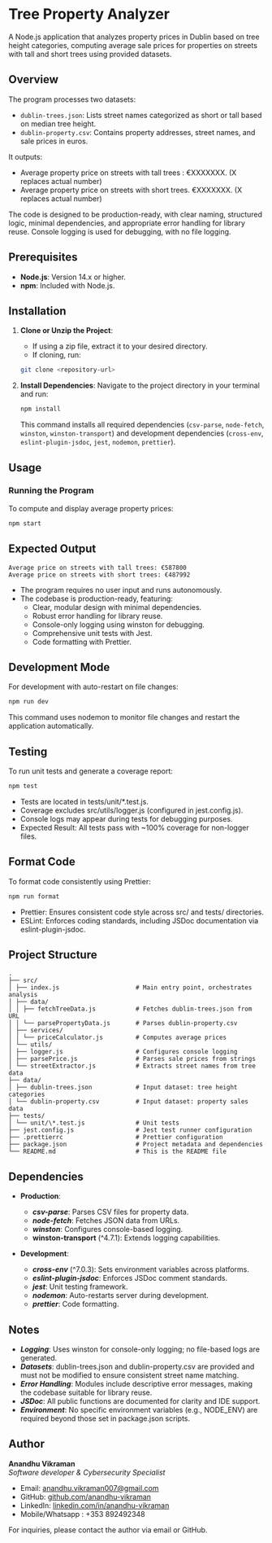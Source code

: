 # Tree Property Analyzer

A Node.js application that analyzes property prices in Dublin based on tree height categories, computing average sale prices for properties on streets with tall and short trees using provided datasets.

## Overview

The program processes two datasets:

- `dublin-trees.json`: Lists street names categorized as short or tall based on median tree height.
- `dublin-property.csv`: Contains property addresses, street names, and sale prices in euros.

It outputs:

- Average property price on streets with tall trees : €XXXXXXX. (X replaces actual number)
- Average property price on streets with short trees. €XXXXXXX. (X replaces actual number)

The code is designed to be production-ready, with clear naming, structured logic, minimal dependencies, and appropriate error handling for library reuse. Console logging is used for debugging, with no file logging.

## Prerequisites

- **Node.js**: Version 14.x or higher.
- **npm**: Included with Node.js.

## Installation

1.  **Clone or Unzip the Project**:

    - If using a zip file, extract it to your desired directory.
    - If cloning, run:

    ```bash
    git clone <repository-url>
    ```

2.  **Install Dependencies**: Navigate to the project directory in your terminal and run:

    ```bash
    npm install
    ```

    This command installs all required dependencies (`csv-parse`, `node-fetch`, `winston`, `winston-transport`) and development dependencies (`cross-env`, `eslint-plugin-jsdoc`, `jest`, `nodemon`, `prettier`).

## Usage

### Running the Program

To compute and display average property prices:

```bash
npm start
```

## Expected Output

```
Average price on streets with tall trees: €587800
Average price on streets with short trees: €487992
```

  - The program requires no user input and runs autonomously.
  - The codebase is production-ready, featuring:
    - Clear, modular design with minimal dependencies.
    - Robust error handling for library reuse.
    - Console-only logging using winston for debugging.
    - Comprehensive unit tests with Jest.
    - Code formatting with Prettier.

## Development Mode

For development with auto-restart on file changes:

```Bash
npm run dev
```

This command uses nodemon to monitor file changes and restart the application automatically.

## Testing

To run unit tests and generate a coverage report:

```Bash
npm test
```

- Tests are located in tests/unit/\*.test.js.
- Coverage excludes src/utils/logger.js (configured in jest.config.js).
- Console logs may appear during tests for debugging purposes.
- Expected Result: All tests pass with ~100% coverage for non-logger files.

## Format Code

To format code consistently using Prettier:

```Bash
npm run format
```

- Prettier: Ensures consistent code style across src/ and tests/ directories.
- ESLint: Enforces coding standards, including JSDoc documentation via eslint-plugin-jsdoc.

## Project Structure

```
.
├── src/
│ ├── index.js                     # Main entry point, orchestrates analysis
│ ├── data/
│ │ ├── fetchTreeData.js           # Fetches dublin-trees.json from URL
│ │ └── parsePropertyData.js       # Parses dublin-property.csv
│ ├── services/
│ │ └── priceCalculator.js         # Computes average prices
│ └── utils/
│ ├── logger.js                    # Configures console logging
│ ├── parsePrice.js                # Parses sale prices from strings
│ └── streetExtractor.js           # Extracts street names from tree data
├── data/
│ ├── dublin-trees.json            # Input dataset: tree height categories
│ └── dublin-property.csv          # Input dataset: property sales data
├── tests/
│ └── unit/\*.test.js              # Unit tests
├── jest.config.js                 # Jest test runner configuration
├── .prettierrc                    # Prettier configuration
├── package.json                   # Project metadata and dependencies
└── README.md                      # This is the README file
```

## Dependencies

- **Production**:

  - **_csv-parse_**: Parses CSV files for property data.
  - **_node-fetch_**: Fetches JSON data from URLs.
  - **_winston_**: Configures console-based logging.
  - **winston-transport** (^4.7.1): Extends logging capabilities.

- **Development**:

  - **_cross-env_** (^7.0.3): Sets environment variables across platforms.
  - **_eslint-plugin-jsdoc_**: Enforces JSDoc comment standards.
  - **_jest_**: Unit testing framework.
  - **_nodemon_**: Auto-restarts server during development.
  - **_prettier_**: Code formatting.

## Notes

- **_Logging_**: Uses winston for console-only logging; no file-based logs are generated.
- **_Datasets_**: dublin-trees.json and dublin-property.csv are provided and must not be modified to ensure consistent street name matching.
- **_Error Handling_**: Modules include descriptive error messages, making the codebase suitable for library reuse.
- **_JSDoc_**: All public functions are documented for clarity and IDE support.
- **_Environment_**: No specific environment variables (e.g., NODE_ENV) are required beyond those set in package.json scripts.

## Author

**Anandhu Vikraman**  
_Software developer & Cybersecurity Specialist_
- Email: anandhu.vikraman007@gmail.com
- GitHub: [github.com/anandhu-vikraman](https://github.com/Anandhu09)
- LinkedIn: [linkedin.com/in/anandhu-vikraman](https://www.linkedin.com/in/anandhu-v-96211a23b/)
- Mobile/Whatsapp : +353 892492348  

For inquiries, please contact the author via email or GitHub.